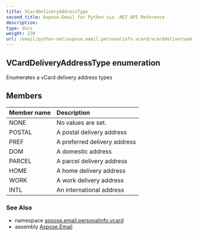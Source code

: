 ```yaml
---
title: VCardDeliveryAddressType
second_title: Aspose.Email for Python via .NET API Reference
description: 
type: docs
weight: 220
url: /email/python-net/aspose.email.personalinfo.vcard/vcarddeliveryaddresstype/
---
```


## VCardDeliveryAddressType enumeration

Enumerates a vCard delivery address types

## Members
| Member name | Description |
| :- | :- |
|NONE|No values are set.|
|POSTAL|A postal delivery address|
|PREF|A preferred delivery address|
|DOM|A domestic address|
|PARCEL|A parcel delivery address|
|HOME|A home delivery address|
|WORK|A work delivery address|
|INTL|An international address|

### See Also

* namespace [aspose.email.personalinfo.vcard](/email/python-net/aspose.email.personalinfo.vcard/)
* assembly [Aspose.Email](/slides/python-net/)

